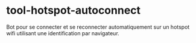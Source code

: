 tool-hotspot-autoconnect
============

Bot pour se connecter et se reconnecter automatiquement sur un hotspot wifi utilisant une identification par navigateur.
